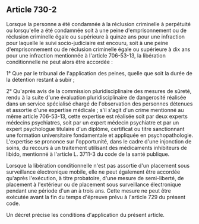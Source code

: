Article 730-2
----
Lorsque la personne a été condamnée à la réclusion criminelle à perpétuité ou
lorsqu'elle a été condamnée soit à une peine d'emprisonnement ou de réclusion
criminelle égale ou supérieure à quinze ans pour une infraction pour laquelle le
suivi socio-judiciaire est encouru, soit à une peine d'emprisonnement ou de
réclusion criminelle égale ou supérieure à dix ans pour une infraction
mentionnée à l'article 706-53-13, la libération conditionnelle ne peut alors
être accordée :

1° Que par le tribunal de l'application des peines, quelle que soit la durée de
la détention restant à subir ;

2° Qu'après avis de la commission pluridisciplinaire des mesures de sûreté,
rendu à la suite d'une évaluation pluridisciplinaire de dangerosité réalisée
dans un service spécialisé chargé de l'observation des personnes détenues et
assortie d'une expertise médicale ; s'il s'agit d'un crime mentionné au même
article 706-53-13, cette expertise est réalisée soit par deux experts médecins
psychiatres, soit par un expert médecin psychiatre et par un expert psychologue
titulaire d'un diplôme, certificat ou titre sanctionnant une formation
universitaire fondamentale et appliquée en psychopathologie. L'expertise se
prononce sur l'opportunité, dans le cadre d'une injonction de soins, du recours
à un traitement utilisant des médicaments inhibiteurs de libido, mentionné à
l'article L. 3711-3 du code de la santé publique.

Lorsque la libération conditionnelle n'est pas assortie d'un placement sous
surveillance électronique mobile, elle ne peut également être accordée qu'après
l'exécution, à titre probatoire, d'une mesure de semi-liberté, de placement à
l'extérieur ou de placement sous surveillance électronique pendant une période
d'un an à trois ans. Cette mesure ne peut être exécutée avant la fin du temps
d'épreuve prévu à l'article 729 du présent code.

Un décret précise les conditions d'application du présent article.
